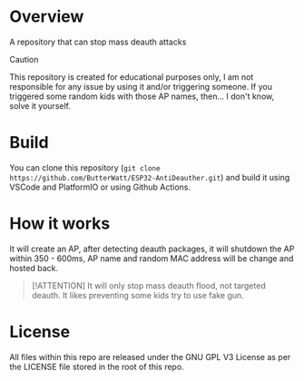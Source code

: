 # Overview
A repository that can stop mass deauth attacks
>[!CAUTION]
>This repository is created for educational purposes only, I am not responsible for any issue by using it and/or triggering someone. If you triggered some random kids with those AP names, then... I don't know, solve it yourself.
# Build
You can clone this repository (`git clone https://github.com/ButterWatt/ESP32-AntiDeauther.git`) and build it using VSCode and PlatformIO or using Github Actions.
# How it works
It will create an AP, after detecting deauth packages, it will shutdown the AP within 350 - 600ms, AP name and random MAC address will be change and hosted back.
>[!ATTENTION]
>It will only stop mass deauth flood, not targeted deauth. It likes preventing some kids try to use fake gun.
# License
All files within this repo are released under the GNU GPL V3 License as per the LICENSE file stored in the root of this repo.
